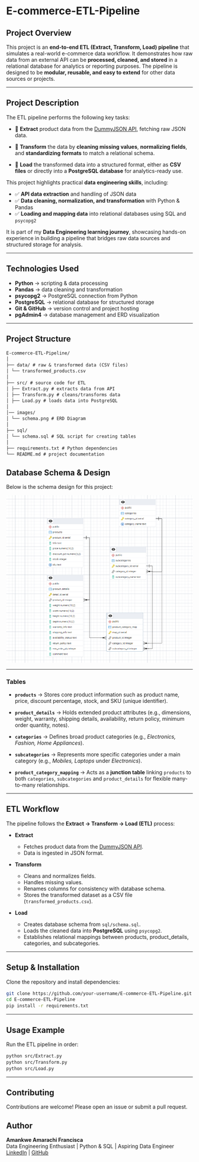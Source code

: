 # E-commerce-ETL-Pipeline

## Project Overview

This project is an **end-to-end ETL (Extract, Transform, Load) pipeline** that simulates a real-world e-commerce data workflow. It demonstrates how raw data from an external API can be **processed, cleaned, and stored** in a relational database for analytics or reporting purposes. The pipeline is designed to be **modular, reusable, and easy to extend** for other data sources or projects.

---

## Project Description

The ETL pipeline performs the following key tasks:

- 🔹 **Extract** product data from the [DummyJSON API](https://dummyjson.com/), fetching raw JSON data.

- 🔹 **Transform** the data by **cleaning missing values**, **normalizing fields**, and **standardizing formats** to match a relational schema.

- 🔹 **Load** the transformed data into a structured format, either as **CSV files** or directly into a **PostgreSQL database** for analytics-ready use.

This project highlights practical **data engineering skills**, including:

- ✅ **API data extraction** and handling of JSON data  
- ✅ **Data cleaning, normalization, and transformation** with Python & Pandas  
- ✅ **Loading and mapping data** into relational databases using SQL and `psycopg2`  

It is part of my **Data Engineering learning journey**, showcasing hands-on experience in building a pipeline that bridges raw data sources and structured storage for analysis.

---

## Technologies Used  
- **Python** → scripting & data processing  
- **Pandas** → data cleaning and transformation  
- **psycopg2** → PostgreSQL connection from Python  
- **PostgreSQL** → relational database for structured storage  
- **Git & GitHub** → version control and project hosting  
- **pgAdmin4** → database management and ERD visualization  

---

## Project Structure  
```
E-commerce-ETL-Pipeline/
│
├── data/ # raw & transformed data (CSV files)
│ └── transformed_products.csv
│
├── src/ # source code for ETL
│ ├── Extract.py # extracts data from API
│ ├── Transform.py # cleans/transforms data
│ ├── Load.py # loads data into PostgreSQL
│
│── images/
│ └── schema.png # ERD Diagram
│
├── sql/
│ └── schema.sql # SQL script for creating tables
│
├── requirements.txt # Python dependencies
└── README.md # project documentation
```
## Database Schema & Design  

Below is the schema design for this project:  

![Database Schema](./images/schema.png)  

---
### Tables  

- **`products`** → Stores core product information such as product name, price, discount percentage, stock, and SKU (unique identifier).  

- **`product_details`** → Holds extended product attributes (e.g., dimensions, weight, warranty, shipping details, availability, return policy, minimum order quantity, notes).  

- **`categories`** → Defines broad product categories (e.g., *Electronics, Fashion, Home Appliances*).  

- **`subcategories`** → Represents more specific categories under a main category (e.g., *Mobiles, Laptops* under *Electronics*).  

- **`product_category_mapping`** → Acts as a **junction table** linking `products` to both `categories`, `subcategories` and `product_details` for flexible many-to-many relationships.  

---
## ETL Workflow  

The pipeline follows the **Extract → Transform → Load (ETL)** process:  

- **Extract**  
  - Fetches product data from the [DummyJSON API](https://dummyjson.com/).  
  - Data is ingested in JSON format.  

- **Transform**  
  - Cleans and normalizes fields.  
  - Handles missing values.  
  - Renames columns for consistency with database schema.  
  - Stores the transformed dataset as a CSV file (`transformed_products.csv`).  

- **Load**  
  - Creates database schema from `sql/schema.sql`.  
  - Loads the cleaned data into **PostgreSQL** using `psycopg2`.  
  - Establishes relational mappings between products, product_details, categories, and subcategories.
 
---
## Setup & Installation

Clone the repository and install dependencies:

```bash
git clone https://github.com/your-username/E-commerce-ETL-Pipeline.git
cd E-commerce-ETL-Pipeline
pip install -r requirements.txt
```
---
## Usage Example

Run the ETL pipeline in order:

```bash
python src/Extract.py
python src/Transform.py
python src/Load.py
```

---
## Contributing
Contributions are welcome! Please open an issue or submit a pull request.

## Author

**Amankwe Amarachi Francisca**  
Data Engineering Enthusiast | Python & SQL | Aspiring Data Engineer  
[LinkedIn](https://www.linkedin.com/in/amankwe-amarachi/) | [GitHub](https://github.com/Anabelmara18)

